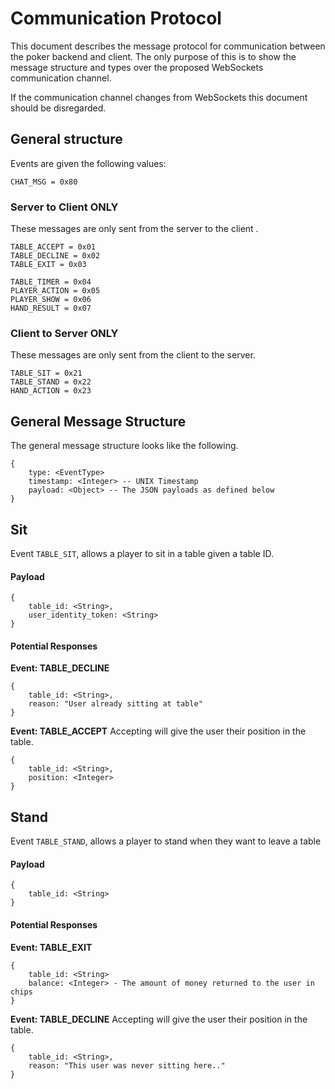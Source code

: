 
#  Communication Protocol

This document describes the message protocol for communication between the poker backend and client. The only purpose of this is to show the message structure and types over the proposed  WebSockets communication channel.
  
  If the communication channel changes from WebSockets this document should be disregarded.

##  General structure

Events are given the following values:
```
CHAT_MSG = 0x80
```
###  Server to Client ONLY
These messages are only sent from the server to the client .
```
TABLE_ACCEPT = 0x01
TABLE_DECLINE = 0x02
TABLE_EXIT = 0x03

TABLE_TIMER = 0x04
PLAYER_ACTION = 0x05
PLAYER_SHOW = 0x06
HAND_RESULT = 0x07
```
###  Client to Server ONLY
These messages are only sent from the client to the server.
```
TABLE_SIT = 0x21
TABLE_STAND = 0x22
HAND_ACTION = 0x23
```



## General Message Structure

The general message structure looks like the following.  

```
{
	type: <EventType>
	timestamp: <Integer> -- UNIX Timestamp
	payload: <Object> -- The JSON payloads as defined below
}
```
  
 
## Sit
Event `TABLE_SIT`, allows a player to sit in a table given a table ID.

#### Payload
```
{
	table_id: <String>,
	user_identity_token: <String>
}
```

#### Potential Responses
**Event: TABLE_DECLINE**
```
{
	table_id: <String>,
	reason: "User already sitting at table"
}
```
**Event: TABLE_ACCEPT**
Accepting will give the user their position in the table.
```
{
	table_id: <String>,
	position: <Integer>
}
```

## Stand
Event `TABLE_STAND`, allows a player to stand when they want to leave a table

#### Payload
```
{
	table_id: <String>
}
```

#### Potential Responses
**Event: TABLE_EXIT**
```
{
	table_id: <String>
	balance: <Integer> - The amount of money returned to the user in chips
}
```
**Event: TABLE_DECLINE**
Accepting will give the user their position in the table.
```
{
	table_id: <String>,
	reason: "This user was never sitting here.."
}
```
